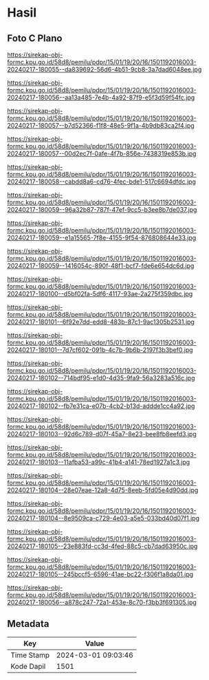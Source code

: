 # Hasil

## Foto C Plano

https://sirekap-obj-formc.kpu.go.id/58d8/pemilu/pdpr/15/01/19/20/16/1501192016003-20240217-180055--da839692-56d6-4b51-9cb8-3a7dad6048ee.jpg

https://sirekap-obj-formc.kpu.go.id/58d8/pemilu/pdpr/15/01/19/20/16/1501192016003-20240217-180056--aa13a485-7e4b-4a92-87f9-e5f3d59f54fc.jpg

https://sirekap-obj-formc.kpu.go.id/58d8/pemilu/pdpr/15/01/19/20/16/1501192016003-20240217-180057--b7d52366-f1f8-48e5-9f1a-4b9db83ca2f4.jpg

https://sirekap-obj-formc.kpu.go.id/58d8/pemilu/pdpr/15/01/19/20/16/1501192016003-20240217-180057--00d2ec7f-0afe-4f7b-856e-7438319e853b.jpg

https://sirekap-obj-formc.kpu.go.id/58d8/pemilu/pdpr/15/01/19/20/16/1501192016003-20240217-180058--cabdd8a6-cd76-4fec-bde1-517c6694dfdc.jpg

https://sirekap-obj-formc.kpu.go.id/58d8/pemilu/pdpr/15/01/19/20/16/1501192016003-20240217-180059--96a32b87-787f-47ef-9cc5-b3ee8b7de037.jpg

https://sirekap-obj-formc.kpu.go.id/58d8/pemilu/pdpr/15/01/19/20/16/1501192016003-20240217-180059--e1a15565-7f8e-4155-9f54-876808644e33.jpg

https://sirekap-obj-formc.kpu.go.id/58d8/pemilu/pdpr/15/01/19/20/16/1501192016003-20240217-180059--1416054c-890f-48f1-bcf7-fde6e654dc6d.jpg

https://sirekap-obj-formc.kpu.go.id/58d8/pemilu/pdpr/15/01/19/20/16/1501192016003-20240217-180100--d5bf02fa-5df6-4117-93ae-2a275f359dbc.jpg

https://sirekap-obj-formc.kpu.go.id/58d8/pemilu/pdpr/15/01/19/20/16/1501192016003-20240217-180101--6f92e7dd-edd8-483b-87c1-9ac1305b2531.jpg

https://sirekap-obj-formc.kpu.go.id/58d8/pemilu/pdpr/15/01/19/20/16/1501192016003-20240217-180101--7d7cf602-091b-4c7b-9b6b-2197f3b3bef0.jpg

https://sirekap-obj-formc.kpu.go.id/58d8/pemilu/pdpr/15/01/19/20/16/1501192016003-20240217-180102--714bdf95-e1d0-4d35-9fa9-56a3283a516c.jpg

https://sirekap-obj-formc.kpu.go.id/58d8/pemilu/pdpr/15/01/19/20/16/1501192016003-20240217-180102--fb7e31ca-e07b-4cb2-b13d-addde1cc4a92.jpg

https://sirekap-obj-formc.kpu.go.id/58d8/pemilu/pdpr/15/01/19/20/16/1501192016003-20240217-180103--92d6c789-d07f-45a7-8e23-bee8fb8eefd3.jpg

https://sirekap-obj-formc.kpu.go.id/58d8/pemilu/pdpr/15/01/19/20/16/1501192016003-20240217-180103--11afba53-a99c-41b4-a141-78ed1927a1c3.jpg

https://sirekap-obj-formc.kpu.go.id/58d8/pemilu/pdpr/15/01/19/20/16/1501192016003-20240217-180104--28e07eae-12a8-4d75-8eeb-5fd05e4d90dd.jpg

https://sirekap-obj-formc.kpu.go.id/58d8/pemilu/pdpr/15/01/19/20/16/1501192016003-20240217-180104--8e9509ca-c729-4e03-a5e5-033bd40d07f1.jpg

https://sirekap-obj-formc.kpu.go.id/58d8/pemilu/pdpr/15/01/19/20/16/1501192016003-20240217-180105--23e883fd-cc3d-4fed-88c5-cb7dad63950c.jpg

https://sirekap-obj-formc.kpu.go.id/58d8/pemilu/pdpr/15/01/19/20/16/1501192016003-20240217-180105--245bccf5-6596-41ae-bc22-f306f1a8da01.jpg

https://sirekap-obj-formc.kpu.go.id/58d8/pemilu/pdpr/15/01/19/20/16/1501192016003-20240217-180056--a878c247-72a1-453e-8c70-f3bb3f691305.jpg


## Metadata

| Key        | Value               |
| ---------- | ------------------- |
| Time Stamp | 2024-03-01 09:03:46 |
| Kode Dapil | 1501                |



